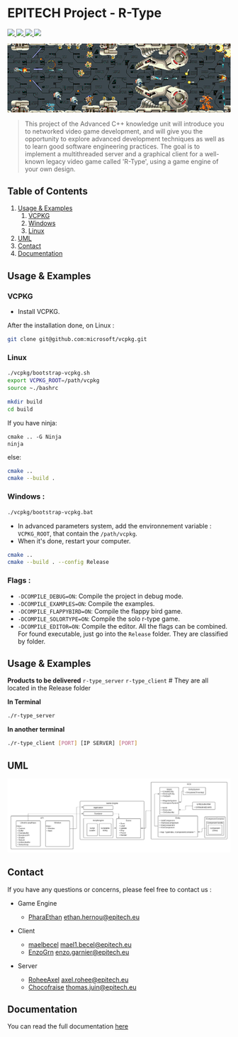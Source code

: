 # EPITECH Project - R-Type

<a href="https://img.shields.io/badge/MADE%20WITH-C%2B%2B-015482" alt="C++">
    <img src="https://img.shields.io/badge/MADE%20WITH-C%2B%2B-015482" />
</a>
<a href="https://img.shields.io/badge/MADE%20WITH-OpenGL-63809f" alt="OpenGL">
    <img src="https://img.shields.io/badge/MADE%20WITH-OpenGL-63809f">
</a>
<a href="https://img.shields.io/badge/MADE%20WITH-VCPKG-f9c438" alt="Vcpkg">
    <img src="https://img.shields.io/badge/MADE%20WITH-VCPKG-f9c438" />
</a>
<a href="https://img.shields.io/badge/MADE%20WITH-CMAKE-CB2030" alt="Cmake">
    <img src="https://img.shields.io/badge/MADE%20WITH-CMAKE-CB2030" />
</a>

![Alt text](doc/RType.png)

> This project of the Advanced C++ knowledge unit will introduce you to networked video game development, and will give you the opportunity to explore advanced development techniques as well as to learn good software engineering practices.
The goal is to implement a multithreaded server and a graphical client for a well-known legacy video game called 'R-Type', using a game engine of your own design.

## Table of Contents

1. [Usage & Examples](#usage--examples)
    1. [VCPKG](#vcpkg)
    2. [Windows](#windows)
    3. [Linux](#linux)
2. [UML](#uml)
3. [Contact](#contact)
4. [Documentation](#documentation)

## Usage & Examples

### VCPKG

- Install VCPKG.

After the installation done, on Linux :

```bash
git clone git@github.com:microsoft/vcpkg.git
```

### Linux
```bash
./vcpkg/bootstrap-vcpkg.sh
export VCPKG_ROOT=/path/vcpkg
source ~./bashrc
```
```bash
mkdir build
cd build
```

If you have ninja:
```
cmake .. -G Ninja
ninja
```
else:
```bash
cmake ..
cmake --build .
```

### Windows :
```bash
./vcpkg/bootstrap-vcpkg.bat
```
- In advanced parameters system, add the environnement variable : `VCPKG_ROOT`, that contain the `/path/vcpkg`.
- When it's done, restart your computer.

```bash
cmake ..
cmake --build . --config Release
```

### Flags :

- `-DCOMPILE_DEBUG=ON`: Compile the project in debug mode.
- `-DCOMPILE_EXAMPLES=ON`: Compile the examples.
- `-DCOMPILE_FLAPPYBIRD=ON`: Compile the flappy bird game.
- `-DCOMPILE_SOLORTYPE=ON`: Compile the solo r-type game.
- `-DCOMPILE_EDITOR=ON`: Compile the editor.
All the flags can be combined.
For found executable, just go into the `Release` folder. They are classified by folder.

## Usage & Examples

**Products to be delivered**
`r-type_server` `r-type_client` # They are all located in the Release folder

**In Terminal**
```bash
./r-type_server
```

**In another terminal**
```bash
./r-type_client [PORT] [IP SERVER] [PORT]
```

## UML
![GameEngine](doc/GameEngine.jpeg)

## Contact

If you have any questions or concerns, please feel free to contact us :

- Game Engine
    - [PharaEthan](https://github.com/PharaEthan) ethan.hernou@epitech.eu

- Client
    - [maelbecel](https://github.com/maelbecel) mael1.becel@epitech.eu
    - [EnzoGrn](https://github.com/EnzoGrn) enzo.garnier@epitech.eu

- Server
    - [RoheeAxel](https://github.com/RoheeAxel) axel.rohee@epitech.eu
    - [Chocofraise](https://github.com/thomasjuin1) thomas.juin@epitech.eu

## Documentation

You can read the full documentation [here](http://etipech.me)
